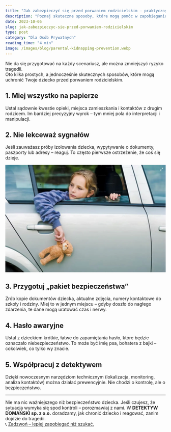 ```yaml
---
title: "Jak zabezpieczyć się przed porwaniem rodzicielskim – praktyczny poradnik"
description: "Poznaj skuteczne sposoby, które mogą pomóc w zapobieganiu porwaniu rodzicielskiemu. Dowiedz się, jak zabezpieczyć swoje dziecko i jakie działania podjąć w sytuacji zagrożenia."
date: 2023-10-05
slug: jak-zabezpieczyc-sie-przed-porwaniem-rodzicielskim
type: post
category: "Dla Osób Prywatnych"
reading_time: "4 min"
image: /images/blog/parental-kidnapping-prevention.webp
---
```


Nie da się przygotować na każdy scenariusz, ale można zmniejszyć ryzyko tragedii.  
Oto kilka prostych, a jednocześnie skutecznych sposobów, które mogą uchronić Twoje dziecko przed porwaniem rodzicielskim.

## 1. Miej wszystko na papierze

Ustal sądownie kwestie opieki, miejsca zamieszkania i kontaktów z drugim rodzicem. Im bardziej precyzyjny wyrok – tym mniej pola do interpretacji i manipulacji.

## 2. Nie lekceważ sygnałów

Jeśli zauważasz próby izolowania dziecka, wypytywanie o dokumenty, paszporty lub adresy – reaguj. To często pierwsze ostrzeżenie, że coś się dzieje.

![Mężczyzna udający chorobę siedzący pod kocem dzwoni przez telefon, prawdoposobnie do swojego szefa, że jest chory.](/images/blog/parental-kidnapping-prevention.webp)

## 3. Przygotuj „pakiet bezpieczeństwa”

Zrób kopie dokumentów dziecka, aktualne zdjęcia, numery kontaktowe do szkoły i rodziny. Miej to w jednym miejscu – gdyby doszło do nagłego zdarzenia, te dane mogą uratować czas i nerwy.

## 4. Hasło awaryjne

Ustal z dzieckiem krótkie, łatwe do zapamiętania hasło, które będzie oznaczało niebezpieczeństwo. To może być imię psa, bohatera z bajki – cokolwiek, co tylko wy znacie.

## 5. Współpracuj z detektywem

Dzięki nowoczesnym narzędziom technicznym (lokalizacja, monitoring, analiza kontaktów) można działać prewencyjnie. Nie chodzi o kontrolę, ale o bezpieczeństwo.

---

Nie ma nic ważniejszego niż bezpieczeństwo dziecka. Jeśli czujesz, że sytuacja wymyka się spod kontroli – porozmawiaj z nami. W **DETEKTYW DOMAŃSKI sp. z o.o.** doradzamy, jak chronić dziecko i reagować, zanim dojdzie do tragedii.  
📞 [Zadzwoń – lepiej zapobiegać niż szukać.](/kontakt/)
